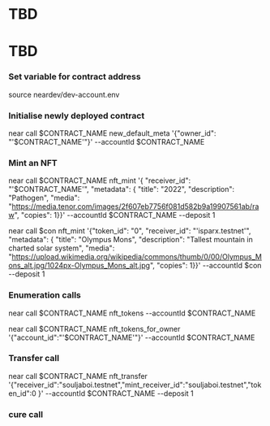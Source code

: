 # TBD
# TBD

### Set variable for contract address
source neardev/dev-account.env

### Initialise newly deployed contract
near call $CONTRACT_NAME new_default_meta '{"owner_id": "'$CONTRACT_NAME'"}' --accountId $CONTRACT_NAME

### Mint an NFT
near call $CONTRACT_NAME nft_mint '{ "receiver_id": "'$CONTRACT_NAME'", "metadata": { "title": "2022", "description": "Pathogen", "media": "https://media.tenor.com/images/2f607eb7756f081d582b9a19907561ab/raw", "copies": 1}}' --accountId $CONTRACT_NAME --deposit 1

near call $con nft_mint '{"token_id": "0", "receiver_id": "'isparx.testnet'", "metadata": { "title": "Olympus Mons", "description": "Tallest mountain in charted solar system", "media": "https://upload.wikimedia.org/wikipedia/commons/thumb/0/00/Olympus_Mons_alt.jpg/1024px-Olympus_Mons_alt.jpg", "copies": 1}}' --accountId $con --deposit 1

### Enumeration calls

near call $CONTRACT_NAME nft_tokens --accountId $CONTRACT_NAME

near call $CONTRACT_NAME nft_tokens_for_owner '{"account_id":"'$CONTRACT_NAME'"}' --accountId $CONTRACT_NAME

### Transfer call

near call $CONTRACT_NAME nft_transfer '{"receiver_id":"souljaboi.testnet","mint_receiver_id":"souljaboi.testnet","token_id":0 }' --accountId $CONTRACT_NAME --deposit 1

### cure call

